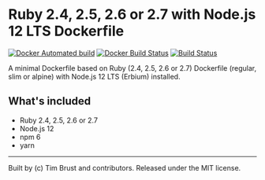 # Ruby 2.4, 2.5, 2.6 or 2.7 with Node.js 12 LTS Dockerfile

[![Docker Automated build](https://img.shields.io/docker/automated/timbru31/ruby-node.svg)](https://hub.docker.com/r/timbru31/ruby-node/)
[![Docker Build Status](https://img.shields.io/docker/build/timbru31/ruby-node.svg)](https://hub.docker.com/r/timbru31/ruby-node/)
[![Build Status](https://travis-ci.org/timbru31/docker-ruby-node.svg?branch=master)](https://travis-ci.org/timbru31/docker-ruby-node)

A minimal Dockerfile based on Ruby (2.4, 2.5, 2.6 or 2.7) Dockerfile (regular, slim or alpine) with Node.js 12 LTS (Erbium) installed.

## What's included

* Ruby 2.4, 2.5, 2.6 or 2.7
* Node.js 12
* npm 6
* yarn

---
Built by (c) Tim Brust and contributors. Released under the MIT license.
